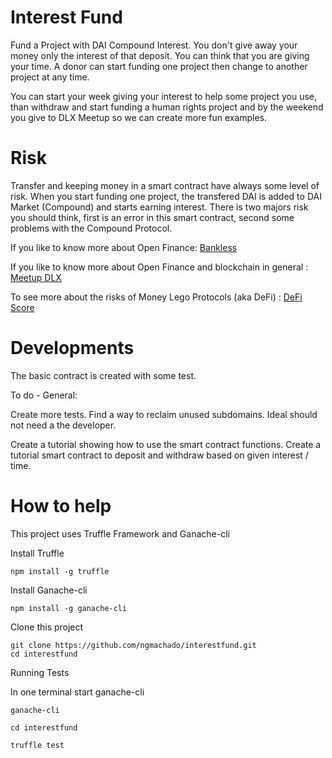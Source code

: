 # Interest Fund
Fund a Project with DAI Compound Interest. You don't give away your money only the interest of that deposit. You can think that you are giving your time. A donor can start funding one project then change to another project at any time.

You can start your week giving your interest to help some project you use, than withdraw and start funding a human rights project and by the weekend you give to DLX Meetup so we can create more fun examples.

# Risk

Transfer and keeping money in a smart contract have always some level of risk. When you start funding one project, the transfered DAI is added to DAI Market (Compound) and starts earning interest. There is two majors risk you should think, first is an error in this smart contract, second some problems with the Compound Protocol.

If you like to know more about Open Finance: [Bankless](https://bankless.substack.com)

If you like to know more about Open Finance and blockchain in general : [Meetup DLX](https://www.meetup.com/dLX-a-sardinha-descentralizada/)

To see more about the risks of Money Lego Protocols (aka DeFi) : [DeFi Score](https://defiscore.io)


# Developments

The basic contract is created with some test.

To do - General:

Create more tests.
Find a way to reclaim unused subdomains. Ideal should not need a the developer.

Create a tutorial showing how to use the smart contract functions.
Create a tutorial smart contract to deposit and withdraw based on given interest / time. 


# How to help

This project uses Truffle Framework and Ganache-cli

Install Truffle

```
npm install -g truffle
```

Install Ganache-cli

```
npm install -g ganache-cli
```


Clone this project

```shell
git clone https://github.com/ngmachado/interestfund.git
cd interestfund
```

Running Tests

In one terminal start ganache-cli

```shell
ganache-cli
```

```
cd interestfund

truffle test
```
